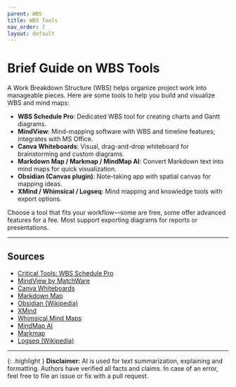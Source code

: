```yaml
---
parent: WBS
title: WBS Tools
nav_order: 7
layout: default
---
```


# Brief Guide on WBS Tools
A Work Breakdown Structure (WBS) helps organize project work into manageable pieces. Here are some tools to help you build and visualize WBS and mind maps:

- **WBS Schedule Pro**: Dedicated WBS tool for creating charts and Gantt diagrams.
- **MindView**: Mind-mapping software with WBS and timeline features; integrates with MS Office.
- **Canva Whiteboards**: Visual, drag-and-drop whiteboard for brainstorming and custom diagrams.
- **Markdown Map / Markmap / MindMap AI**: Convert Markdown text into mind maps for quick visualization.
- **Obsidian (Canvas plugin)**: Note-taking app with spatial canvas for mapping ideas.
- **XMind / Whimsical / Logseq**: Mind mapping and knowledge tools with export options.

Choose a tool that fits your workflow—some are free, some offer advanced features for a fee. Most support exporting diagrams for reports or presentations.

---

## Sources

- [Critical Tools: WBS Schedule Pro](https://www.criticaltools.com/)
- [MindView by MatchWare](https://www.matchware.com/mind-mapping-software)
- [Canva Whiteboards](https://www.canva.com/online-whiteboard/)
- [Markdown Map](https://markdown-map.com/)
- [Obsidian (Wikipedia)](https://en.wikipedia.org/wiki/Obsidian_%28software%29)
- [XMind](https://xmind.com/)
- [Whimsical Mind Maps](https://whimsical.com/mind-maps)
- [MindMap AI](https://mindmapai.app/)
- [Markmap](https://markmap.js.org/)
- [Logseq (Wikipedia)](https://en.wikipedia.org/wiki/Logseq)

---

{: .highlight }
**Disclaimer:** AI is used for text summarization, explaining and formatting. Authors have verified all facts and claims. In case of an error, feel free to file an issue or fix with a pull request.